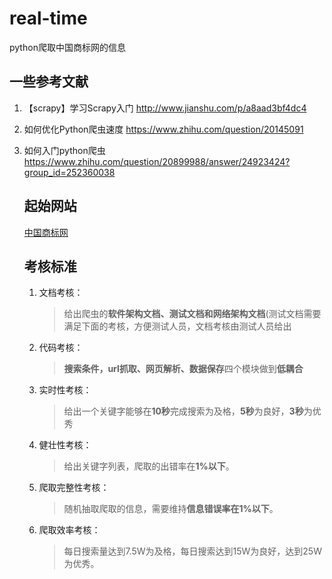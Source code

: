 # real-time
python爬取中国商标网的信息

##  一些参考文献  

1. 【scrapy】学习Scrapy入门 http://www.jianshu.com/p/a8aad3bf4dc4  

2. 如何优化Python爬虫速度 https://www.zhihu.com/question/20145091  

3. 如何入门python爬虫 https://www.zhihu.com/question/20899988/answer/24923424?group_id=252360038  

   ## 起始网站  

   [中国商标网]([http://wsjs.saic.gov.cn/txnS01.do?locale=zh_CN])

   ## 考核标准

   1. 文档考核：

      > 给出爬虫的**软件架构文档、测试文档和网络架构文档**(测试文档需要满足下面的考核，方便测试人员，文档考核由测试人员给出  

   2. 代码考核：

      > **搜索条件，url抓取、网页解析、数据保存**四个模块做到**低耦合**  

   3. 实时性考核：

      > 给出一个关键字能够在**10秒**完成搜索为及格，**5秒**为良好，**3秒**为优秀  

   4. 健壮性考核：

      > 给出关键字列表，爬取的出错率在**1%以下**。

   5. 爬取完整性考核：

      >  随机抽取爬取的信息，需要维持**信息错误率在1%以下**。  

   6. 爬取效率考核：

      > 每日搜索量达到7.5W为及格，每日搜索达到15W为良好，达到25W为优秀。